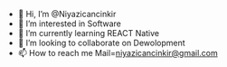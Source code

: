 - 👋 Hi, I’m @Niyazicancinkir
- 👀 I’m interested in Software
- 🌱 I’m currently learning REACT Native 
- 💞️ I’m looking to collaborate on Dewolopment
- 📫 How to reach me Mail=niyazicancinkir@gmail.com

<!---
Niyazicancinkir/Niyazicancinkir is a ✨ special ✨ repository because its `README.md` (this file) appears on your GitHub profile.
You can click the Preview link to take a look at your changes.
--->
